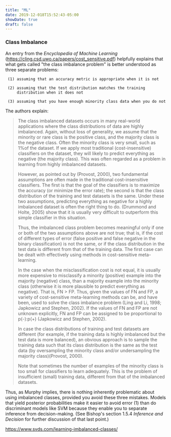 ```yaml
---
title: "ML"
date: 2019-12-018T15:52:43-05:00
showDate: true
draft: false
---
```


### Class Imbalance

An entry from the *Encyclopedia of Machine Learning* (https://cling.csd.uwo.ca/papers/cost_sensitive.pdf) helpfully explains that what gets called "the class imbalance problem" is better understood as three separate problems:

```
 (1) assuming that an accuracy metric is appropriate when it is not

 (2) assuming that the test distribution matches the training 
     distribution when it does not

 (3) assuming that you have enough minority class data when you do not
```

The authors explain:

> The class imbalanced datasets occurs in many real-world applications where the class distributions of data are highly imbalanced. Again, without loss of generality, we assume that the minority or rare class is the positive class, and the majority class is the negative class. Often the minority class is very small, such as 1%of the dataset. If we apply most traditional (cost-insensitive) classifiers on the dataset, they will likely to predict everything as negative (the majority class). This was often regarded as a problem in learning from highly imbalanced datasets.
>
> However, as pointed out by (Provost, 2000), two fundamental assumptions are often made in the traditional cost-insensitive classifiers. The first is that the goal of the classifiers is to maximize the accuracy (or minimize the error rate); the second is that the class distribution of the training and test datasets is the same. Under these two assumptions, predicting everything as negative for a highly imbalanced dataset is often the right thing to do. (Drummond and Holte, 2005) show that it is usually very difficult to outperform this simple classifier in this situation.
>
> Thus, the imbalanced class problem becomes meaningful only if one or both of the two assumptions above are not true; that is, if the cost of different types of error (false positive and false negative in the binary classification) is not the same, or if the class distribution in the test data is different from that of the training data. The first case can be dealt with effectively using methods in cost-sensitive meta-learning.
>
> In the case when the misclassification cost is not equal, it is usually more expensive to misclassify a minority (positive) example into the majority (negative) class, than a majority example into the minority class (otherwise it is more plausible to predict everything as negative). That is, FN > FP. Thus, given the values of FN and FP, a variety of cost-sensitive meta-learning methods can be, and have been, used to solve the class imbalance problem (Ling and Li, 1998; Japkowicz and Stephen, 2002). If the values of FN and FP are not unknown explicitly, FN and FP can be assigned to be proportional to p(-):p(+) (Japkowicz and Stephen, 2002).
>
> In case the class distributions of training and test datasets are different (for example, if the training data is highly imbalanced but the test data is more balanced), an obvious approach is to sample the training data such that its class distribution is the same as the test data (by oversampling the minority class and/or undersampling the majority class)(Provost, 2000).
>
> Note that sometimes the number of examples of the minority class is too small for classifiers to learn adequately. This is the problem of insufficient (small) training data, different from that of the imbalanced datasets.

Thus, as Murphy implies, there is nothing inherently problematic about using imbalanced classes, provided you avoid these three mistakes. Models that yield posterior probabilities make it easier to avoid error (1) than do discriminant models like SVM because they enable you to separate inference from decision-making. (See Bishop's section 1.5.4 *Inference and Decision* for further discussion of that last point.)

https://www.svds.com/learning-imbalanced-classes/